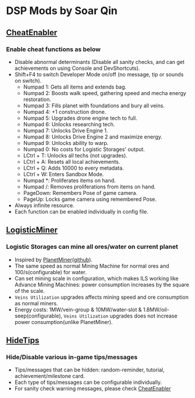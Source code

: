 ﻿# DSP Mods by Soar Qin

## [CheatEnabler](CheatEnabler)
### Enable cheat functions as below
* Disable abnormal determinants (Disable all sanity checks, and can get achievements on using Console and DevShortcuts).
* Shift+F4 to switch Developer Mode on/off (no message, tip or sounds on switch).
  * Numpad 1: Gets all items and extends bag.
  * Numpad 2: Boosts walk speed, gathering speed and mecha energy restoration.
  * Numpad 3: Fills planet with foundations and bury all veins.
  * Numpad 4: +1 construction drone.
  * Numpad 5: Upgrades drone engine tech to full.
  * Numpad 6: Unlocks researching tech.
  * Numpad 7: Unlocks Drive Engine 1.
  * Numpad 8: Unlocks Drive Engine 2 and maximize energy.
  * Numpad 9: Unlocks ability to warp.
  * Numpad 0: No costs for Logistic Storages' output.
  * LCtrl + T: Unlocks all techs (not upgrades).
  * LCtrl + A: Resets all local achievements.
  * LCtrl + Q: Adds 10000 to every metadata.
  * LCtrl + W: Enters Sandbox Mode.
  * Numpad *: Proliferates items on hand.
  * Numpad /: Removes proliferations from items on hand.
  * PageDown: Remembers Pose of game camera.
  * PageUp: Locks game camera using remembered Pose.
* Always infinite resource.
* Each function can be enabled individually in config file.


## [LogisticMiner](LogisticMiner)
### Logistic Storages can mine all ores/water on current planet
* Inspired by [PlanetMiner](https://dsp.thunderstore.io/package/blacksnipebiu/PlanetMiner)([github](https://github.com/blacksnipebiu/PlanetMiner)).
* The same speed as normal Mining Machine for normal ores and 100/s(configurable) for water.
* Can set mining scale in configuration, which makes ILS working like Advance Mining Machines: power consumption increases by the square of the scale.
* `Veins Utilization` upgrades affects mining speed and ore consumption as normal miners.
* Energy costs:  1MW/vein-group & 10MW/water-slot & 1.8MW/oil-seep(configurable), `Veins Utilization` upgrades does not increase power consumption(unlike PlanetMiner).


## [HideTips](HideTips)
### Hide/Disable various in-game tips/messages
* Tips/messages that can be hidden: random-reminder, tutorial, achievement/milestone card.
* Each type of tips/messages can be configurable individually.
* For sanity check warning messages, please check [CheatEnabler](CheatEnabler)
